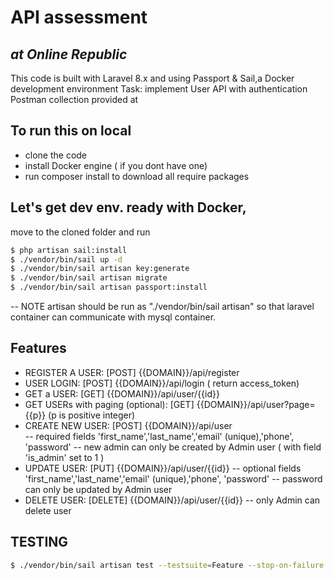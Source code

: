 # API assessment 
## _at Online Republic_

This code is built with Laravel 8.x  and using Passport & Sail,a Docker development environment
Task: implement User API with authentication 
Postman collection provided at 
## To run this on local
- clone the code
- install Docker engine ( if you dont have one)
- run composer install to download all require packages

## Let's get dev env. ready with Docker, 
move to the cloned folder and run
```sh
$ php artisan sail:install
$ ./vendor/bin/sail up -d
$ ./vendor/bin/sail artisan key:generate
$ ./vendor/bin/sail artisan migrate
$ ./vendor/bin/sail artisan passport:install
```
-- NOTE artisan should be run as "./vendor/bin/sail artisan" so that laravel container can communicate with mysql container.
## Features
- REGISTER A USER:  [POST] {{DOMAIN}}/api/register
- USER LOGIN: [POST] {{DOMAIN}}/api/login ( return access_token)
- GET a USER:  [GET] {{DOMAIN}}/api/user/{{id}}
- GET USERs with paging (optional): [GET] {{DOMAIN}}/api/user?page={{p}} (p is positive integer)
- CREATE NEW USER:  [POST] {{DOMAIN}}/api/user  
-- required fields  'first_name','last_name','email' (unique),'phone', 'password'
-- new admin can only be created by Admin user ( with field 'is_admin' set to 1 )
- UPDATE USER:  [PUT] {{DOMAIN}}/api/user/{{id}} 
-- optional fields  'first_name','last_name','email' (unique),'phone', 'password'
-- password can only be updated by Admin user
- DELETE USER:  [DELETE] {{DOMAIN}}/api/user/{{id}}
-- only Admin can delete user

## TESTING 
``` sh
$ ./vendor/bin/sail artisan test --testsuite=Feature --stop-on-failure
```

